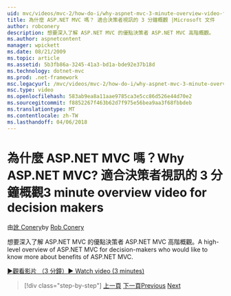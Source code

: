 ```yaml
---
uid: mvc/videos/mvc-2/how-do-i/why-aspnet-mvc-3-minute-overview-video-for-decision-makers
title: 為什麼 ASP.NET MVC 嗎？ 適合決策者視訊的 3 分鐘概觀 |Microsoft 文件
author: robconery
description: 想要深入了解 ASP.NET MVC 的優點決策者 ASP.NET MVC 高階概觀。
ms.author: aspnetcontent
manager: wpickett
ms.date: 08/21/2009
ms.topic: article
ms.assetid: 5b3fb86a-3245-41a3-bd1a-bde92e37b18d
ms.technology: dotnet-mvc
ms.prod: .net-framework
msc.legacyurl: /mvc/videos/mvc-2/how-do-i/why-aspnet-mvc-3-minute-overview-video-for-decision-makers
msc.type: video
ms.openlocfilehash: 583ab9ea8a11aae9785ca3e5cc86d526e44d70e2
ms.sourcegitcommit: f8852267f463b62d7f975e56bea9aa3f68fbbdeb
ms.translationtype: MT
ms.contentlocale: zh-TW
ms.lasthandoff: 04/06/2018
---
```

<a name="why-aspnet-mvc-3-minute-overview-video-for-decision-makers"></a><span data-ttu-id="409ad-104">為什麼 ASP.NET MVC 嗎？</span><span class="sxs-lookup"><span data-stu-id="409ad-104">Why ASP.NET MVC?</span></span> <span data-ttu-id="409ad-105">適合決策者視訊的 3 分鐘概觀</span><span class="sxs-lookup"><span data-stu-id="409ad-105">3 minute overview video for decision makers</span></span>
====================
<span data-ttu-id="409ad-106">由[訛 Conery](https://github.com/robconery)</span><span class="sxs-lookup"><span data-stu-id="409ad-106">by [Rob Conery](https://github.com/robconery)</span></span>

<span data-ttu-id="409ad-107">想要深入了解 ASP.NET MVC 的優點決策者 ASP.NET MVC 高階概觀。</span><span class="sxs-lookup"><span data-stu-id="409ad-107">A high-level overview of ASP.NET MVC for decision-makers who would like to know more about benefits of ASP.NET MVC.</span></span>

[<span data-ttu-id="409ad-108">&#9654;觀看影片 （3 分鐘）</span><span class="sxs-lookup"><span data-stu-id="409ad-108">&#9654; Watch video (3 minutes)</span></span>](https://channel9.msdn.com/Blogs/ASP-NET-Site-Videos/why-aspnet-mvc-3-minute-overview-video-for-decision-makers)

> [!div class="step-by-step"]
> <span data-ttu-id="409ad-109">[上一頁](what-is-aspnet-mvc-80-minute-technical-video-for-developers-building-nerddinner.md)
> [下一頁](aspnet-mvc-how-10-minute-technical-video-for-developers.md)</span><span class="sxs-lookup"><span data-stu-id="409ad-109">[Previous](what-is-aspnet-mvc-80-minute-technical-video-for-developers-building-nerddinner.md)
[Next](aspnet-mvc-how-10-minute-technical-video-for-developers.md)</span></span>

